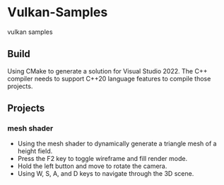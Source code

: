 # Vulkan-Samples
 vulkan samples
 
## Build
  Using CMake to generate a solution for Visual Studio 2022.
  The C++ compiler needs to support C++20 language features to compile those projects.
 
## Projects

### mesh shader
  - Using the mesh shader to dynamically generate a triangle mesh of a height field.
  - Press the F2 key to toggle wireframe and fill render mode.
  - Hold the left button and move to rotate the camera.
  - Using W, S, A, and D keys to navigate through the 3D scene.
  

